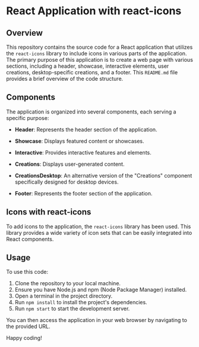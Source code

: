 # React Application with react-icons

## Overview

This repository contains the source code for a React application that utilizes the `react-icons` library to include icons in various parts of the application. The primary purpose of this application is to create a web page with various sections, including a header, showcase, interactive elements, user creations, desktop-specific creations, and a footer. This `README.md` file provides a brief overview of the code structure.

## Components

The application is organized into several components, each serving a specific purpose:

- **Header**: Represents the header section of the application.

- **Showcase**: Displays featured content or showcases.

- **Interactive**: Provides interactive features and elements.

- **Creations**: Displays user-generated content.

- **CreationsDesktop**: An alternative version of the "Creations" component specifically designed for desktop devices.

- **Footer**: Represents the footer section of the application.

## Icons with react-icons

To add icons to the application, the `react-icons` library has been used. This library provides a wide variety of icon sets that can be easily integrated into React components.

## Usage

To use this code:

1. Clone the repository to your local machine.
2. Ensure you have Node.js and npm (Node Package Manager) installed.
3. Open a terminal in the project directory.
4. Run `npm install` to install the project's dependencies.
5. Run `npm start` to start the development server.

You can then access the application in your web browser by navigating to the provided URL.

Happy coding!
